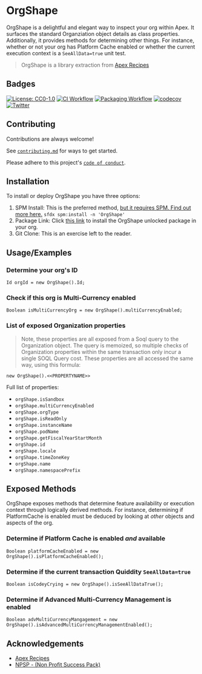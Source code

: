 
# OrgShape

OrgShape is a delightful and elegant way to inspect your org within Apex. It surfaces the standard Organziation object details as class properties. Additionally, it provides methods for determining other things. For instance, whether or not your org has Platform Cache enabled or whether the current execution context is a `SeeAllData=true` unit test.

> OrgShape is a library extraction from [Apex Recipes](https://www.github.com/trailheadapps/apex-recipes)


## Badges

[![License: CC0-1.0](https://img.shields.io/badge/License-CC0%201.0-orange.svg)](http://creativecommons.org/publicdomain/zero/1.0/)
[![CI Workflow](https://github.com/codefriar/OrgShape/workflows/CI/badge.svg)](_https://github.com/codefriar/OrgShape/actions?query=workflow%3ACI_)
[![Packaging Workflow](https://github.com/codefriar/OrgShape/workflows/Packaging/badge.svg)](_https://github.com/codefriar/OrgShape/actions?query=workflow%3APackaging_) [![codecov](https://codecov.io/gh/codefriar/OrgShape/branch/main/graph/badge.svg)](_https://codecov.io/gh/codefriar/OrgShape_)
[![Twitter](https://img.shields.io/twitter/follow/Codefriar.svg?style=social)](https://img.shields.io/twitter/follow/Codefriar.svg?style=social)
## Contributing

Contributions are always welcome!

See [`contributing.md`](https://github.com/codefriar/OrgShape/blob/main/CONTRIBUTION.md) for ways to get started.

Please adhere to this project's [`code of conduct`](https://github.com/codefriar/OrgShape/blob/main/CONTRIBUTION.md).

  
## Installation

To install or deploy OrgShape you have three options:

1. SPM Install: This is the preferred method, [but it requires SPM. Find out more here.](https://spm-registry.herokuapp.com/) 
``` sfdx spm:install -n 'OrgShape' ```
1. Package Link: Click [this link](https://login.salesforce.com/packaging/installPackage.apexp?p0=04t5e000000u991AAA) to install the OrgShape unlocked package in your org.
2. Git Clone: This is an exercise left to the reader.

## Usage/Examples

### Determine your org's ID
```apex
Id orgId = new OrgShape().Id;
```

### Check if this org is Multi-Currency enabled
```apex
Boolean isMultiCurrencyOrg = new OrgShape().multiCurrencyEnabled;
```

### List of exposed Organization properties
> Note, these properties are all exposed from a Soql query to the Organization object. The query is memoized, so multiple checks of Organization properties within the same transaction only incur a single SOQL Query cost.
These properties are all accessed the same way, using this formula:
```apex
new OrgShape().<<PROPERTYNAME>>
```
Full list of properties:
- `orgShape.isSandbox`
- `orgShape.multiCurrencyEnabled`
- `orgShape.orgType`
- `orgShape.isReadOnly`
- `orgShape.instanceName`
- `orgShape.podName`
- `orgShape.getFiscalYearStartMonth`
- `orgShape.id`
- `orgShape.locale`
- `orgShape.timeZoneKey`
- `orgShape.name`
- `orgShape.namespacePrefix`

## Exposed Methods
OrgShape exposes methods that determine feature availability or execution context through logically derived methods. For instance, determining if PlatformCache is enabled must be deduced by looking at *other* objects and aspects of the org. 

### Determine if Platform Cache is enabled *and* available
```apex
Boolean platformCacheEnabled = new OrgShape().isPlatformCacheEnabled();
```

### Determine if the current transaction Quiddity `SeeAllData=true`
```apex
Boolean isCodeyCrying = new OrgShape().isSeeAllDataTrue();
```

### Determine if Advanced Multi-Currency Management is enabled
```
Boolean advMultiCurrencyMangagement = new OrgShape().isAdvancedMultiCurrencyManagementEnabled();
```
## Acknowledgements

- [Apex Recipes](https://www.github.com/trailheadapps/apex-recipes)
- [NPSP - (Non Profit Success Pack)](https://github.com/SalesforceFoundation/NPSP)